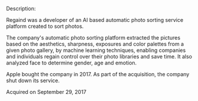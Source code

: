 Description:

Regaind was a developer of an AI based automatic photo sorting service platform created to sort photos. 

The company's automatic photo sorting platform extracted the pictures based on the aesthetics, sharpness, exposures and color palettes from a given photo gallery, by machine learning techniques, enabling companies and individuals regain control over their photo libraries and save time. It also analyzed face to determine gender, age and emotion.

Apple bought the company in 2017. As part of the acquisition, the company shut down its service.

Acquired on September 29, 2017